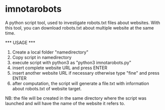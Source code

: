 # imnotarobots
A python script tool, used to investigate robots.txt files about websites. With this tool, you can download robots.txt about multiple website at the same time.

*** USAGE ***

1) Create a local folder "namedirectory"
2) Copy script in namedirectory
3) execute script with python3 as "python3 imnotarobots.py"
4) insert complete website URL and press ENTER
5) insert another website URL if necessary otherwise type "fine" and press ENTER
6) after computation, the script will generate a file.txt with information about robots.txt of website target.

NB: the file will be created in the same directory where the script was launched and will have the name of the website it refers to.
